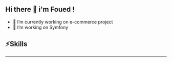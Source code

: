 
Hi there 👋 i'm Foued !
---
- 🔭 I’m currently working on e-commerce project
- 🌱 I’m working on Symfony
  
## ⚡Skills
---




